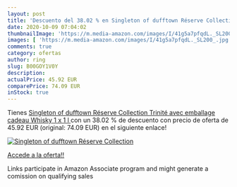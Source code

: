 ```yaml
---
layout: post
title: 'Descuento del 38.02 % en Singleton of dufftown Réserve Collection'
date: 2020-10-09 07:04:02
thumbnailImage: 'https://m.media-amazon.com/images/I/41g5a7pfqdL._SL200_.jpg'
images: [ 'https://m.media-amazon.com/images/I/41g5a7pfqdL._SL200_.jpg' ]
comments: true
category: ofertas
author: ring
slug: B00GOY1V0Y
description:
actualPrice: 45.92 EUR
comparePrice: 74.09 EUR
inStock: true
---
```


Tienes [Singleton of dufftown Réserve Collection Trinité avec emballage cadeau Whisky  1 x 1 l ](https://www.amazon.fr/dp/B00GOY1V0Y/?tag=tolees0d-21) con un 38.02 % de descuento con precio de oferta de 45.92 EUR (original: 74.09 EUR) en el siguiente enlace!

[![Singleton of dufftown Réserve Collection](https://m.media-amazon.com/images/I/41g5a7pfqdL._SL200_.jpg)](https://www.amazon.fr/dp/B00GOY1V0Y/?tag=tolees0d-21)

[Accede a la oferta!!](https://www.amazon.fr/dp/B00GOY1V0Y/?tag=tolees0d-21)

Links participate in Amazon Associate program and might generate a comission on qualifying sales


